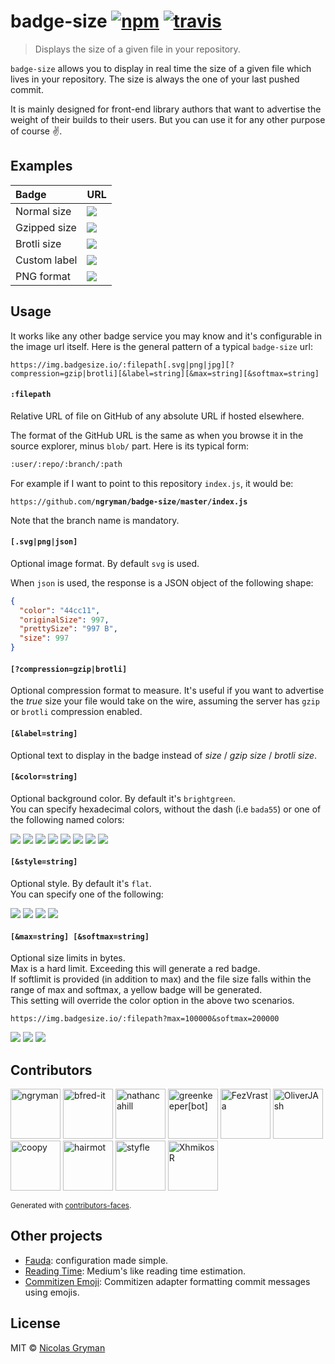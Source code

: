 # badge-size [![npm][npm-image]][npm-url] [![travis][travis-image]][travis-url]

[npm-image]: https://img.shields.io/npm/v/badge-size.svg?style=flat
[npm-url]: https://npmjs.org/package/badge-size
[travis-image]: https://img.shields.io/travis/ngryman/badge-size.svg?style=flat
[travis-url]: https://travis-ci.org/ngryman/badge-size

> Displays the size of a given file in your repository.


`badge-size` allows you to display in real time the size of a given file which lives in your repository.
The size is always the one of your last pushed commit.

It is mainly designed for front-end library authors that want to advertise the weight of
their builds to their users. But you can use it for any other purpose of course :v:.


## Examples

 Badge       | URL
:------------|:---------------------------------------------------------------------------------|
Normal size  | ![](https://img.badgesize.io/ngryman/badge-size/master/api/index.js.svg)
Gzipped size | ![](https://img.badgesize.io/ngryman/badge-size/master/api/index.js.svg?compression=gzip)
Brotli size  | ![](https://img.badgesize.io/ngryman/badge-size/master/api/index.js.svg?compression=brotli)
Custom label | ![](https://img.badgesize.io/ngryman/badge-size/master/api/index.js.svg?label=As_tiny_as)
PNG format   | ![](https://img.badgesize.io/ngryman/badge-size/master/api/index.js.png)


## Usage

It works like any other badge service you may know and it's configurable in the image url itself.
Here is the general pattern of a typical `badge-size` url:

```
https://img.badgesize.io/:filepath[.svg|png|jpg][?compression=gzip|brotli][&label=string][&max=string][&softmax=string]
```

#### `:filepath`

Relative URL of file on GitHub of any absolute URL if hosted elsewhere.

The format of the GitHub URL is the same as when you browse it in the source explorer, minus `blob/` part.
Here is its typical form:

```md
:user/:repo/:branch/:path
```

For example if I want to point to this repository `index.js`, it would be:

`https://github.com/`**`ngryman/badge-size/master/index.js`**

Note that the branch name is mandatory.

#### `[.svg|png|json]`

Optional image format. By default `svg` is used.

When `json` is used, the response is a JSON object of the following shape:

```json
{
  "color": "44cc11",
  "originalSize": 997,
  "prettySize": "997 B",
  "size": 997
}
```

#### `[?compression=gzip|brotli]`

Optional compression format to measure. It's useful if you want to advertise the *true* size your
file would take on the wire, assuming the server has `gzip` or `brotli` compression enabled.

#### `[&label=string]`

Optional text to display in the badge instead of *size* / *gzip size* / *brotli size*.

#### `[&color=string]`

Optional background color. By default it's `brightgreen`.<br>
You can specify hexadecimal colors, without the dash (i.e `bada55`) or one of the following named
colors:

![](https://img.shields.io/badge/color-brightgreen-brightgreen.svg)
![](https://img.shields.io/badge/color-green-green.svg)
![](https://img.shields.io/badge/color-yellowgreen-yellowgreen.svg)
![](https://img.shields.io/badge/color-yellow-yellow.svg)
![](https://img.shields.io/badge/color-orange-orange.svg)
![](https://img.shields.io/badge/color-red-red.svg)
![](https://img.shields.io/badge/color-lightgrey-lightgrey.svg)
![](https://img.shields.io/badge/color-blue-blue.svg)

#### `[&style=string]`

Optional style. By default it's `flat`.<br>
You can specify one of the following:

![](https://img.shields.io/badge/style-plastic-brightgreen.svg?style=plastic)
![](https://img.shields.io/badge/style-flat-brightgreen.svg?style=flat)
![](https://img.shields.io/badge/style-flat--square-brightgreen.svg?style=flat-square)
![](https://img.shields.io/badge/style-social-brightgreen.svg?style=social)

#### `[&max=string] [&softmax=string]`

Optional size limits in bytes.<br>
Max is a hard limit. Exceeding this will generate a red badge. <br>
If softlimit is provided (in addition to max) and the file size falls within the range of max and softmax, a yellow badge will be generated.<br>
This setting will override the color option in the above two scenarios.

```
https://img.badgesize.io/:filepath?max=100000&softmax=200000
```

![](https://img.shields.io/badge/size-50%20kB-brightgreen.svg)
![](https://img.shields.io/badge/size-150%20kB-yellow.svg)
![](https://img.shields.io/badge/size-250%20kB-red.svg)


## Contributors

[//]: contributor-faces
<a href="https://github.com/ngryman"><img src="https://avatars2.githubusercontent.com/u/892048?v=4" title="ngryman" width="80" height="80"></a>
<a href="https://github.com/bfred-it"><img src="https://avatars2.githubusercontent.com/u/53252526?v=4" title="bfred-it" width="80" height="80"></a>
<a href="https://github.com/nathancahill"><img src="https://avatars0.githubusercontent.com/u/1383872?v=4" title="nathancahill" width="80" height="80"></a>
<a href="https://github.com/apps/greenkeeper"><img src="https://avatars3.githubusercontent.com/in/505?v=4" title="greenkeeper[bot]" width="80" height="80"></a>
<a href="https://github.com/FezVrasta"><img src="https://avatars2.githubusercontent.com/u/5382443?v=4" title="FezVrasta" width="80" height="80"></a>
<a href="https://github.com/OliverJAsh"><img src="https://avatars2.githubusercontent.com/u/921609?v=4" title="OliverJAsh" width="80" height="80"></a>
<a href="https://github.com/coopy"><img src="https://avatars2.githubusercontent.com/u/794843?v=4" title="coopy" width="80" height="80"></a>
<a href="https://github.com/hairmot"><img src="https://avatars2.githubusercontent.com/u/8102124?v=4" title="hairmot" width="80" height="80"></a>
<a href="https://github.com/styfle"><img src="https://avatars1.githubusercontent.com/u/229881?v=4" title="styfle" width="80" height="80"></a>
<a href="https://github.com/XhmikosR"><img src="https://avatars2.githubusercontent.com/u/349621?v=4" title="XhmikosR" width="80" height="80"></a>

[//]: contributor-faces

<sup>Generated with [contributors-faces](https://github.com/ngryman/contributor-faces).</sup>


## Other projects

- [Fauda](https://github.com/ngryman/fauda): configuration made simple.
- [Reading Time](https://github.com/ngryman/reading-time): Medium's like reading time estimation.
- [Commitizen Emoji](https://github.com/ngryman/cz-emoji): Commitizen adapter formatting commit messages using emojis.


## License

MIT © [Nicolas Gryman](https://ngryman.sh)

